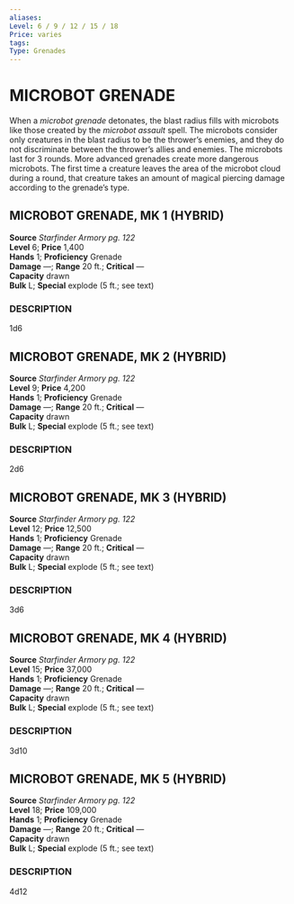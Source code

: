 ```yaml
---
aliases: 
Level: 6 / 9 / 12 / 15 / 18
Price: varies
tags: 
Type: Grenades
---
```

# MICROBOT GRENADE

When a _microbot grenade_ detonates, the blast radius fills with microbots like those created by the _microbot assault_ spell. The microbots consider only creatures in the blast radius to be the thrower’s enemies, and they do not discriminate between the thrower’s allies and enemies. The microbots last for 3 rounds. More advanced grenades create more dangerous microbots. The first time a creature leaves the area of the microbot cloud during a round, that creature takes an amount of magical piercing damage according to the grenade’s type.  

##  MICROBOT GRENADE, MK 1 (HYBRID)

**Source** _Starfinder Armory pg. 122_  
**Level** 6; **Price** 1,400  
**Hands** 1; **Proficiency** Grenade  
**Damage** —; **Range** 20 ft.; **Critical** —  
**Capacity** drawn  
**Bulk** L; **Special** explode (5 ft.; see text)

### DESCRIPTION

1d6

##  MICROBOT GRENADE, MK 2 (HYBRID)

**Source** _Starfinder Armory pg. 122_  
**Level** 9; **Price** 4,200  
**Hands** 1; **Proficiency** Grenade  
**Damage** —; **Range** 20 ft.; **Critical** —  
**Capacity** drawn  
**Bulk** L; **Special** explode (5 ft.; see text)

### DESCRIPTION

2d6

##  MICROBOT GRENADE, MK 3 (HYBRID)

**Source** _Starfinder Armory pg. 122_  
**Level** 12; **Price** 12,500  
**Hands** 1; **Proficiency** Grenade  
**Damage** —; **Range** 20 ft.; **Critical** —  
**Capacity** drawn  
**Bulk** L; **Special** explode (5 ft.; see text)

### DESCRIPTION

3d6

##  MICROBOT GRENADE, MK 4 (HYBRID)

**Source** _Starfinder Armory pg. 122_  
**Level** 15; **Price** 37,000  
**Hands** 1; **Proficiency** Grenade  
**Damage** —; **Range** 20 ft.; **Critical** —  
**Capacity** drawn  
**Bulk** L; **Special** explode (5 ft.; see text)

### DESCRIPTION

3d10

##  MICROBOT GRENADE, MK 5 (HYBRID)

**Source** _Starfinder Armory pg. 122_  
**Level** 18; **Price** 109,000  
**Hands** 1; **Proficiency** Grenade  
**Damage** —; **Range** 20 ft.; **Critical** —  
**Capacity** drawn  
**Bulk** L; **Special** explode (5 ft.; see text)

### DESCRIPTION

4d12
